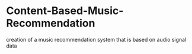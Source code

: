 # Content-Based-Music-Recommendation
creation of a music recommendation system that is based on audio signal data
